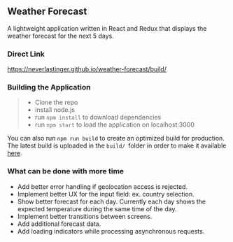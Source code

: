 ## Weather Forecast

A lightweight application written in React and Redux that displays the weather forecast for the next 5 days. 

### Direct Link

https://neverlastinger.github.io/weather-forecast/build/

### Building the Application

> - Clone the repo
> - install node.js
> - run ```npm install``` to download dependencies
> - run ```npm start``` to load the application on localhost:3000

You can also run ```npm run build``` to create an optimized build for production. The latest build is uploaded in the ```build/ ```folder in order to make it available [here](https://neverlastinger.github.io/weather-forecast/build/).

### What can be done with more time
- Add better error handling if geolocation access is rejected.
- Implement better UX for the input field: ex. country selection.
- Show better forecast for each day. Currently each day shows the expected temperature during the same time of the day. 
- Implement better transitions between screens. 
- Add additional forecast data.
- Add loading indicators while processing asynchronous requests.